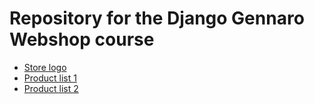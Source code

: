 # Repository for the Django Gennaro Webshop course

- [Store logo](logo/)
- [Product list 1](logo/)
- [Product list 2](logo/)
